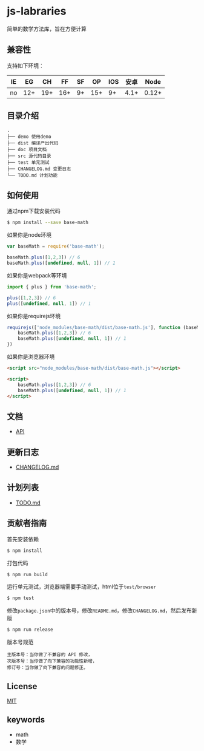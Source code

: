 # js-labraries

简单的数学方法库，旨在方便计算

## 兼容性
支持如下环境：

| IE   | EG   | CH   | FF   | SF   | OP   | IOS  | 安卓  | Node  |
| ---- | ---- | ---- | ---- | ---- | ---- | ---- | ---- | ----- |
| no   | 12+  | 19+  | 16+   | 9+   | 15+  | 9+   | 4.1+ | 0.12+ |

## 目录介绍

```
.
├── demo 使用demo
├── dist 编译产出代码
├── doc 项目文档
├── src 源代码目录
├── test 单元测试
├── CHANGELOG.md 变更日志
└── TODO.md 计划功能
```

## 如何使用
通过npm下载安装代码

```bash
$ npm install --save base-math
```

如果你是node环境

```js
var baseMath = require('base-math');

baseMath.plus([1,2,3]) // 6
baseMath.plus([undefined, null, 1]) // 1
```

如果你是webpack等环境

```js
import { plus } from 'base-math';

plus([1,2,3]) // 6
plus([undefined, null, 1]) // 1
```

如果你是requirejs环境

```js
requirejs(['node_modules/base-math/dist/base-math.js'], function (baseMath) {
    baseMath.plus([1,2,3]) // 6
    baseMath.plus([undefined, null, 1]) // 1
})
```

如果你是浏览器环境

```html
<script src="node_modules/base-math/dist/base-math.js"></script>

<script>
    baseMath.plus([1,2,3]) // 6
    baseMath.plus([undefined, null, 1]) // 1
</script>
```

## 文档
- [API](http://git.dtwave-inc.com/cailong.lcl/base-math/blob/master/doc/api.md)

## 更新日志
- [CHANGELOG.md](http://git.dtwave-inc.com/cailong.lcl/base-math/blob/master/CHANGELOG.md)

## 计划列表
- [TODO.md](http://git.dtwave-inc.com/cailong.lcl/base-math/blob/master/TODO.md)

## 贡献者指南
首先安装依赖

```bash
$ npm install
```

打包代码

```bash
$ npm run build
```

运行单元测试，浏览器端需要手动测试，html位于`test/browser`

```bash
$ npm test
```

修改`package.json`中的版本号，修改`README.md`，修改`CHANGELOG.md`，然后发布新版

```bash
$ npm run release
```

版本号规范
```
主版本号：当你做了不兼容的 API 修改，
次版本号：当你做了向下兼容的功能性新增，
修订号：当你做了向下兼容的问题修正。
```

## License
[MIT](http://git.dtwave-inc.com/cailong.lcl/base-math/blob/master/LICENSE)

## keywords
- math
- 数学